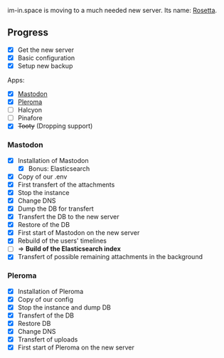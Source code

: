 im-in.space is moving to a much needed new server. Its name: [Rosetta](https://rosetta.im-in.space).

## Progress
- [x] Get the new server
- [x] Basic configuration
- [x] Setup new backup

Apps:

- [x] [Mastodon](#Mastodon)
- [x] [Pleroma](#Pleroma)
- [ ] Halcyon 
- [ ] Pinafore
- [x] ~~Tooty~~ (Dropping support)

### Mastodon

- [x] Installation of Mastodon
  - [x] Bonus: Elasticsearch
- [x] Copy of our .env
- [x] First transfert of the attachments
- [x] Stop the instance
- [x] Change DNS
- [x] Dump the DB for transfert
- [x] Transfert the DB to the new server
- [x] Restore of the DB
- [x] First start of Mastodon on the new server
- [x] Rebuild of the users' timelines
- [ ] => **Build of the Elasticsearch index**
- [x] Transfert of possible remaining attachments in the background

### Pleroma

- [x] Installation of Pleroma
- [x] Copy of our config
- [x] Stop the instance and dump DB
- [x] Transfert of the DB
- [x] Restore DB
- [x] Change DNS
- [x] Transfert of uploads
- [x] First start of Pleroma on the new server
